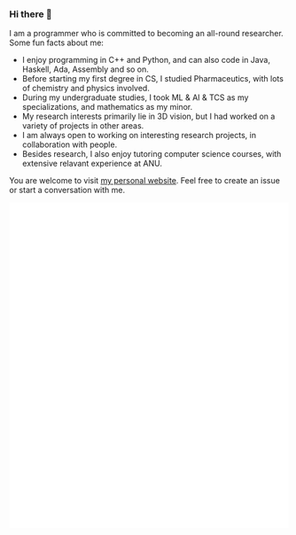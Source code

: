 ### Hi there 👋
I am a programmer who is committed to becoming an all-round researcher. Some fun facts about me:
- I enjoy programming in C++ and Python, and can also code in Java, Haskell, Ada, Assembly and so on. 
- Before starting my first degree in CS, I studied Pharmaceutics, with lots of chemistry and physics involved.
- During my undergraduate studies, I took ML & AI & TCS as my specializations, and mathematics as my minor.
- My research interests primarily lie in 3D vision, but I had worked on a variety of projects in other areas.
- I am always open to working on interesting research projects, in collaboration with people.
- Besides research, I also enjoy tutoring computer science courses, with extensive relavant experience at ANU. 


You are welcome to visit [my personal website](http://zishanqin.github.io). Feel free to create an issue or start a conversation with me.

<img align="left" src="https://github.com/zishanqin/github-stats/blob/master/generated/overview.svg">
<img align="left" src="https://github.com/zishanqin/github-stats/blob/master/generated/languages.svg">
              
              
<!--
**zishanqin/zishanqin** is a ✨ _special_ ✨ repository because its `README.md` (this file) appears on your GitHub profile.

Here are some ideas to get you started:

- 🔭 I’m currently working on ...
- 🌱 I’m currently learning ...
- 👯 I’m looking to collaborate on ...
- 🤔 I’m looking for help with ...
- 💬 Ask me about ...
- 📫 How to reach me: ...
- 😄 Pronouns: ...
- ⚡ Fun fact: ...
-->
